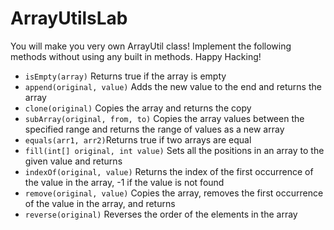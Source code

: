 # ArrayUtilsLab

You will make you very own ArrayUtil class! Implement the following methods without using any built in methods. Happy Hacking!

<ul>
  <li><code>isEmpty(array)</code> Returns true if the array is empty</li>
  <li><code>append(original, value)</code> Adds the new value to the end and returns the array</li>
  <li><code>clone(original)</code> Copies the array and returns the copy</li>
  <li><code>subArray(original, from, to)</code> Copies the array values between the specified range and returns the range of values as a new array</li>
  <li><code>equals(arr1, arr2)</code>Returns true if two arrays are equal</li>
  <li><code>fill(int[] original, int value)</code> Sets all the positions in an array to the given value and returns</li>
  <li><code>indexOf(original, value)</code> Returns the index of the first occurrence of the value in the array, -1 if the value is not found</li>
  <li><code>remove(original, value)</code> Copies the array, removes the first occurrence of the value in the array, and returns</li>
  <li><code>reverse(original)</code> Reverses the order of the elements in the array</li>
</ul>
